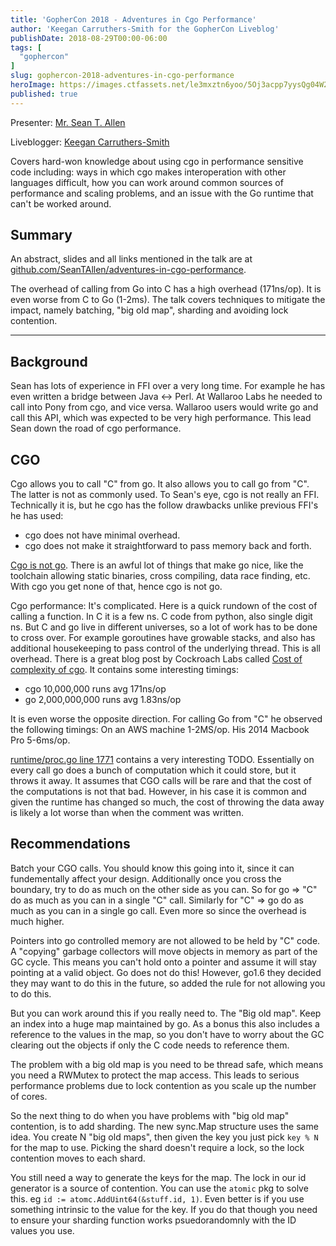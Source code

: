 ```yaml
---
title: 'GopherCon 2018 - Adventures in Cgo Performance'
author: 'Keegan Carruthers-Smith for the GopherCon Liveblog'
publishDate: 2018-08-29T00:00-06:00
tags: [
  "gophercon"
]
slug: gophercon-2018-adventures-in-cgo-performance
heroImage: https://images.ctfassets.net/le3mxztn6yoo/5Oj3acpp7yysQg04W2AW4A/a93d79c10ad903d3902f6b6d8707973a/mechanic-tire-2.jpg
published: true
---
```


Presenter: [Mr. Sean T. Allen](https://www.gophercon.com/agenda/speakers/279061)

Liveblogger: [Keegan Carruthers-Smith](https://github.com/keegancsmith)

Covers hard-won knowledge about using cgo in performance sensitive code
including: ways in which cgo makes interoperation with other languages
difficult, how you can work around common sources of performance and scaling
problems, and an issue with the Go runtime that can't be worked around.

## Summary

An abstract, slides and all links mentioned in the talk are at
[github.com/SeanTAllen/adventures-in-cgo-performance](https://github.com/SeanTAllen/adventures-in-cgo-performance).

The overhead of calling from Go into C has a high overhead (171ns/op). It is
even worse from C to Go (1-2ms). The talk covers techniques to mitigate the
impact, namely batching, "big old map", sharding and avoiding lock contention.

---

## Background

Sean has lots of experience in FFI over a very long time. For example he has
even written a bridge between Java <-> Perl. At Wallaroo Labs he needed to
call into Pony from cgo, and vice versa. Wallaroo users would write go and
call this API, which was expected to be very high performance. This lead Sean
down the road of cgo performance.

## CGO

Cgo allows you to call "C" from go. It also allows you to call go from
"C". The latter is not as commonly used. To Sean's eye, cgo is not really an
FFI. Technically it is, but he cgo has the follow drawbacks unlike previous FFI's he has used:
- cgo does not have minimal overhead.
- cgo does not make it straightforward to pass memory back and forth.

[Cgo is not go](https://dave.cheney.net/2016/01/18/cgo-is-not-go). There is an
awful lot of things that make go nice, like the toolchain allowing static
binaries, cross compiling, data race finding, etc. With cgo you get none of
that, hence cgo is not go.

Cgo performance: It's complicated. Here is a quick rundown of the cost of
calling a function. In C it is a few ns. C code from python, also single digit
ns. But C and go live in different universes, so a lot of work has to be done
to cross over. For example goroutines have growable stacks, and also has
additional housekeeping to pass control of the underlying thread. This is all
overhead. There is a great blog post by Cockroach Labs called [Cost of
complexity of
cgo](https://www.cockroachlabs.com/blog/the-cost-and-complexity-of-cgo/). It
contains some interesting timings:
- cgo  10,000,000 runs    avg 171ns/op
- go   2,000,000,000 runs avg 1.83ns/op

It is even worse the opposite direction. For calling Go from "C" he observed
the following timings: On an AWS machine 1-2MS/op. His 2014 Macbook Pro
5-6ms/op.

[runtime/proc.go line 1771](https://golang.org/src/runtime/proc.go#L1771)
contains a very interesting TODO. Essentially on every call go does a bunch of
computation which it could store, but it throws it away. It assumes that CGO
calls will be rare and that the cost of the computations is not that
bad. However, in his case it is common and given the runtime has changed so
much, the cost of throwing the data away is likely a lot worse than when the
comment was written.

## Recommendations

Batch your CGO calls. You should know this going into it, since it can
fundementally affect your design. Additionally once you cross the boundary,
try to do as much on the other side as you can. So for go => "C" do as much as
you can in a single "C" call. Similarly for "C" => go do as much as you can in
a single go call. Even more so since the overhead is much higher.

Pointers into go controlled memory are not allowed to be held by "C" code. A
"copying" garbage collectors will move objects in memory as part of the GC
cycle. This means you can't hold onto a pointer and assume it will stay
pointing at a valid object. Go does not do this! However, go1.6 they decided
they may want to do this in the future, so added the rule for not allowing you
to do this.

But you can work around this if you really need to. The "Big old map". Keep an
index into a huge map maintained by go. As a bonus this also includes a
reference to the values in the map, so you don't have to worry about the GC
clearing out the objects if only the C code needs to reference them.

The problem with a big old map is you need to be thread safe, which means you
need a RWMutex to protect the map access. This leads to serious performance
problems due to lock contention as you scale up the number of cores.

So the next thing to do when you have problems with "big old map" contention,
is to add sharding. The new sync.Map structure uses the same idea. You create
N "big old maps", then given the key you just pick `key % N` for the map to
use. Picking the shard doesn't require a lock, so the lock contention moves to
each shard.

You still need a way to generate the keys for the map. The lock in our id
generator is a source of contention. You can use the `atomic` pkg to solve
this. eg `id := atomc.AddUint64(&stuff.id, 1)`. Even better is if you use
something intrinsic to the value for the key. If you do that though you need
to ensure your sharding function works psuedorandomnly with the ID values you
use.
